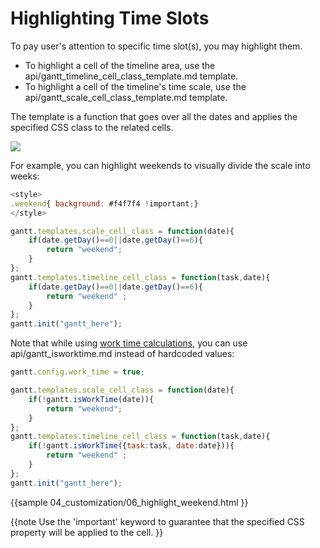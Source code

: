 Highlighting  Time Slots
=======================================

To pay user's attention to specific time slot(s), you may highlight them. 

- To highlight a cell of the timeline area, use the api/gantt_timeline_cell_class_template.md template.
- To highlight a cell of the timeline's time scale, use the api/gantt_scale_cell_class_template.md template.

The template is a function that goes over all the dates and applies the specified CSS class to the related cells.

<img src="desktop/highlighting_weekends.png"/>

For example, you can highlight weekends to visually divide the scale into weeks:

~~~js
<style>
.weekend{ background: #f4f7f4 !important;}
</style>
~~~


~~~js
gantt.templates.scale_cell_class = function(date){
	if(date.getDay()==0||date.getDay()==6){
		return "weekend";
	}
};
gantt.templates.timeline_cell_class = function(task,date){
	if(date.getDay()==0||date.getDay()==6){ 
		return "weekend" ;
	}
};
gantt.init("gantt_here");
~~~

Note that while using [work time calculations](desktop/working_time.md), you can use api/gantt_isworktime.md instead of hardcoded values:

~~~js
gantt.config.work_time = true;

gantt.templates.scale_cell_class = function(date){
	if(!gantt.isWorkTime(date)){
		return "weekend";
	}
};
gantt.templates.timeline_cell_class = function(task,date){
	if(!gantt.isWorkTime({task:task, date:date})){
		return "weekend" ;
	}
};
gantt.init("gantt_here");
~~~


{{sample
	04_customization/06_highlight_weekend.html
}}

{{note
Use the 'important' keyword to guarantee that the specified CSS property will be applied to the cell.
}}
